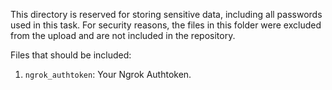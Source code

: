 This directory is reserved for storing sensitive data, including all passwords used in this task. For security reasons, the files in this folder were excluded from the upload and are not included in the repository.

Files that should be included:
1. `ngrok_authtoken`: Your Ngrok Authtoken.
